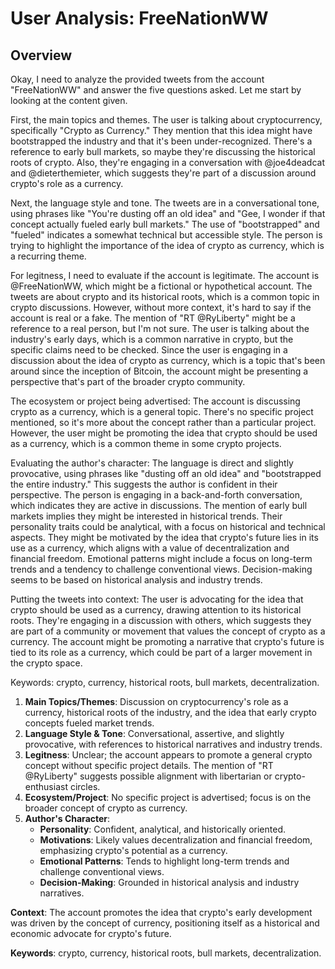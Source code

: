 # User Analysis: FreeNationWW

## Overview

<think>
Okay, I need to analyze the provided tweets from the account "FreeNationWW" and answer the five questions asked. Let me start by looking at the content given.

First, the main topics and themes. The user is talking about cryptocurrency, specifically "Crypto as Currency." They mention that this idea might have bootstrapped the industry and that it's been under-recognized. There's a reference to early bull markets, so maybe they're discussing the historical roots of crypto. Also, they're engaging in a conversation with @joe4deadcat and @dieterthemieter, which suggests they're part of a discussion around crypto's role as a currency.

Next, the language style and tone. The tweets are in a conversational tone, using phrases like "You're dusting off an old idea" and "Gee, I wonder if that concept actually fueled early bull markets." The use of "bootstrapped" and "fueled" indicates a somewhat technical but accessible style. The person is trying to highlight the importance of the idea of crypto as currency, which is a recurring theme.

For legitness, I need to evaluate if the account is legitimate. The account is @FreeNationWW, which might be a fictional or hypothetical account. The tweets are about crypto and its historical roots, which is a common topic in crypto discussions. However, without more context, it's hard to say if the account is real or a fake. The mention of "RT @RyLiberty" might be a reference to a real person, but I'm not sure. The user is talking about the industry's early days, which is a common narrative in crypto, but the specific claims need to be checked. Since the user is engaging in a discussion about the idea of crypto as currency, which is a topic that's been around since the inception of Bitcoin, the account might be presenting a perspective that's part of the broader crypto community.

The ecosystem or project being advertised: The account is discussing crypto as a currency, which is a general topic. There's no specific project mentioned, so it's more about the concept rather than a particular project. However, the user might be promoting the idea that crypto should be used as a currency, which is a common theme in some crypto projects.

Evaluating the author's character: The language is direct and slightly provocative, using phrases like "dusting off an old idea" and "bootstrapped the entire industry." This suggests the author is confident in their perspective. The person is engaging in a back-and-forth conversation, which indicates they are active in discussions. The mention of early bull markets implies they might be interested in historical trends. Their personality traits could be analytical, with a focus on historical and technical aspects. They might be motivated by the idea that crypto's future lies in its use as a currency, which aligns with a value of decentralization and financial freedom. Emotional patterns might include a focus on long-term trends and a tendency to challenge conventional views. Decision-making seems to be based on historical analysis and industry trends.

Putting the tweets into context: The user is advocating for the idea that crypto should be used as a currency, drawing attention to its historical roots. They're engaging in a discussion with others, which suggests they are part of a community or movement that values the concept of crypto as a currency. The account might be promoting a narrative that crypto's future is tied to its role as a currency, which could be part of a larger movement in the crypto space.

Keywords: crypto, currency, historical roots, bull markets, decentralization.
</think>

1. **Main Topics/Themes**: Discussion on cryptocurrency's role as a currency, historical roots of the industry, and the idea that early crypto concepts fueled market trends.  
2. **Language Style & Tone**: Conversational, assertive, and slightly provocative, with references to historical narratives and industry trends.  
3. **Legitness**: Unclear; the account appears to promote a general crypto concept without specific project details. The mention of "RT @RyLiberty" suggests possible alignment with libertarian or crypto-enthusiast circles.  
4. **Ecosystem/Project**: No specific project is advertised; focus is on the broader concept of crypto as currency.  
5. **Author's Character**:  
   - **Personality**: Confident, analytical, and historically oriented.  
   - **Motivations**: Likely values decentralization and financial freedom, emphasizing crypto's potential as a currency.  
   - **Emotional Patterns**: Tends to highlight long-term trends and challenge conventional views.  
   - **Decision-Making**: Grounded in historical analysis and industry narratives.  

**Context**: The account promotes the idea that crypto's early development was driven by the concept of currency, positioning itself as a historical and economic advocate for crypto's future.  

**Keywords**: crypto, currency, historical roots, bull markets, decentralization.